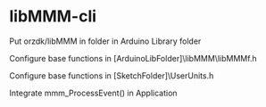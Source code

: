 # libMMM-cli

Put orzdk/libMMM in folder in Arduino Library folder

Configure base functions in [ArduinoLibFolder]\libMMM\libMMMf.h

Configure base functions in [SketchFolder]\UserUnits.h

Integrate mmm_ProcessEvent() in Application
